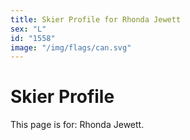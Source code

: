```yaml
---
title: Skier Profile for Rhonda Jewett
sex: "L"
id: "1558"
image: "/img/flags/can.svg" 
---
```


# Skier Profile

This page is for: Rhonda Jewett.
    